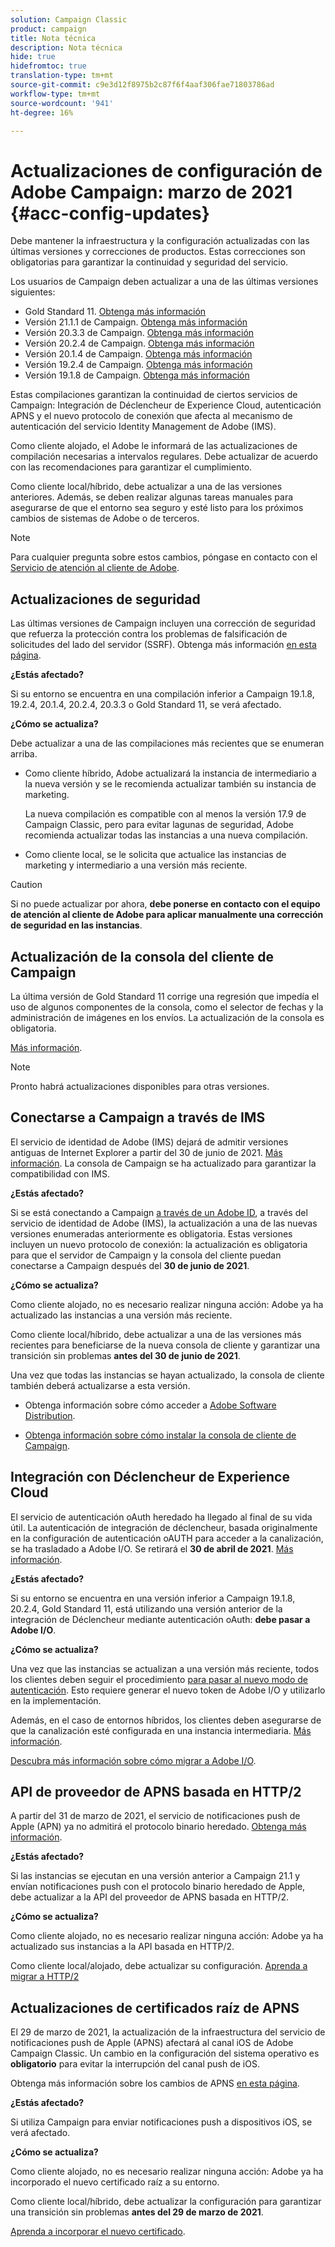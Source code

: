 ```yaml
---
solution: Campaign Classic
product: campaign
title: Nota técnica
description: Nota técnica
hide: true
hidefromtoc: true
translation-type: tm+mt
source-git-commit: c9e3d12f8975b2c87f6f4aaf306fae71803786ad
workflow-type: tm+mt
source-wordcount: '941'
ht-degree: 16%

---
```



# Actualizaciones de configuración de Adobe Campaign: marzo de 2021 {#acc-config-updates}

Debe mantener la infraestructura y la configuración actualizadas con las últimas versiones y correcciones de productos. Estas correcciones son obligatorias para garantizar la continuidad y seguridad del servicio.

Los usuarios de Campaign deben actualizar a una de las últimas versiones siguientes:

* Gold Standard 11. [Obtenga más información](../rn/using/gold-standard.md)
* Versión 21.1.1 de Campaign. [Obtenga más información](../rn/using/latest-release.md)
* Versión 20.3.3 de Campaign. [Obtenga más información](../rn/using/release--20-3.md)
* Versión 20.2.4 de Campaign. [Obtenga más información](../rn/using/release--20-2.md)
* Versión 20.1.4 de Campaign. [Obtenga más información](../rn/using/release--20-1.md)
* Versión 19.2.4 de Campaign. [Obtenga más información](../rn/using/release--19-2.md)
* Versión 19.1.8 de Campaign. [Obtenga más información](../rn/using/release--19-1.md)

Estas compilaciones garantizan la continuidad de ciertos servicios de Campaign: Integración de Déclencheur de Experience Cloud, autenticación APNS y el nuevo protocolo de conexión que afecta al mecanismo de autenticación del servicio Identity Management de Adobe (IMS).

Como cliente alojado, el Adobe le informará de las actualizaciones de compilación necesarias a intervalos regulares. Debe actualizar de acuerdo con las recomendaciones para garantizar el cumplimiento.

Como cliente local/híbrido, debe actualizar a una de las versiones anteriores. Además, se deben realizar algunas tareas manuales para asegurarse de que el entorno sea seguro y esté listo para los próximos cambios de sistemas de Adobe o de terceros.

>[!NOTE]
>
>Para cualquier pregunta sobre estos cambios, póngase en contacto con el [Servicio de atención al cliente de Adobe](https://helpx.adobe.com/es/enterprise/admin-guide.html/enterprise/using/support-for-experience-cloud.ug.html).

## Actualizaciones de seguridad

Las últimas versiones de Campaign incluyen una corrección de seguridad que refuerza la protección contra los problemas de falsificación de solicitudes del lado del servidor (SSRF). Obtenga más información [en esta página](https://helpx.adobe.com/security/products/campaign/apsb21-04.html).

**¿Estás afectado?**

Si su entorno se encuentra en una compilación inferior a Campaign 19.1.8, 19.2.4, 20.1.4, 20.2.4, 20.3.3 o Gold Standard 11, se verá afectado.

**¿Cómo se actualiza?**

Debe actualizar a una de las compilaciones más recientes que se enumeran arriba.

* Como cliente híbrido, Adobe actualizará la instancia de intermediario a la nueva versión y se le recomienda actualizar también su instancia de marketing.

   La nueva compilación es compatible con al menos la versión 17.9 de Campaign Classic, pero para evitar lagunas de seguridad, Adobe recomienda actualizar todas las instancias a una nueva compilación. 

* Como cliente local, se le solicita que actualice las instancias de marketing y intermediario a una versión más reciente.

>[!CAUTION]
>
>Si no puede actualizar por ahora, **debe ponerse en contacto con el equipo de atención al cliente de Adobe para aplicar manualmente una corrección de seguridad en las instancias**.


## Actualización de la consola del cliente de Campaign

La última versión de Gold Standard 11 corrige una regresión que impedía el uso de algunos componentes de la consola, como el selector de fechas y la administración de imágenes en los envíos. La actualización de la consola es obligatoria.

[Más información](../rn/using/gold-standard.md).


>[!NOTE]
>
>Pronto habrá actualizaciones disponibles para otras versiones.

## Conectarse a Campaign a través de IMS

El servicio de identidad de Adobe (IMS) dejará de admitir versiones antiguas de Internet Explorer a partir del 30 de junio de 2021. [Más información](https://helpx.adobe.com/x-productkb/global/update-operating-system-and-browser.html). La consola de Campaign se ha actualizado para garantizar la compatibilidad con IMS.

**¿Estás afectado?**

Si se está conectando a Campaign [a través de un Adobe ID](../integrations/using/about-adobe-id.md), a través del servicio de identidad de Adobe (IMS), la actualización a una de las nuevas versiones enumeradas anteriormente es obligatoria. Estas versiones incluyen un nuevo protocolo de conexión: la actualización es obligatoria para que el servidor de Campaign y la consola del cliente puedan conectarse a Campaign después del **30 de junio de 2021**.

**¿Cómo se actualiza?**

Como cliente alojado, no es necesario realizar ninguna acción: Adobe ya ha actualizado las instancias a una versión más reciente.

Como cliente local/híbrido, debe actualizar a una de las versiones más recientes para beneficiarse de la nueva consola de cliente y garantizar una transición sin problemas **antes del 30 de junio de 2021**.

Una vez que todas las instancias se hayan actualizado, la consola de cliente también deberá actualizarse a esta versión.

* Obtenga información sobre cómo acceder a [Adobe Software Distribution](https://experienceleague.adobe.com/docs/experience-cloud/software-distribution/home.html?lang=en).

* [Obtenga información sobre cómo instalar la consola de cliente de Campaign](../installation/using/installing-the-client-console.md).

## Integración con Déclencheur de Experience Cloud

El servicio de autenticación oAuth heredado ha llegado al final de su vida útil. La autenticación de integración de déclencheur, basada originalmente en la configuración de autenticación oAUTH para acceder a la canalización, se ha trasladado a Adobe I/O. Se retirará el **30 de abril de 2021**. [Más información](https://experienceleaguecommunities.adobe.com/t5/adobe-analytics-discussions/adobe-analytics-legacy-api-end-of-life-notice/td-p/385411).

**¿Estás afectado?**

Si su entorno se encuentra en una versión inferior a Campaign 19.1.8, 20.2.4, Gold Standard 11, está utilizando una versión anterior de la integración de Déclencheur mediante autenticación oAuth: **debe pasar a Adobe I/O**.

**¿Cómo se actualiza?**

Una vez que las instancias se actualizan a una versión más reciente, todos los clientes deben seguir el procedimiento [para pasar al nuevo modo de autenticación](../integrations/using/configuring-adobe-io.md). Esto requiere generar el nuevo token de Adobe I/O y utilizarlo en la implementación.  

Además, en el caso de entornos híbridos, los clientes deben asegurarse de que la canalización esté configurada en una instancia intermediaria. [Más información](../integrations/using/configuring-pipeline.md).

[Descubra más información sobre cómo migrar a Adobe I/O](../integrations/using/configuring-adobe-io.md).

## API de proveedor de APNS basada en HTTP/2

A partir del 31 de marzo de 2021, el servicio de notificaciones push de Apple (APN) ya no admitirá el protocolo binario heredado. [Obtenga más información](https://developer.apple.com/news/?id=c88acm2b).

**¿Estás afectado?**

Si las instancias se ejecutan en una versión anterior a Campaign 21.1 y envían notificaciones push con el protocolo binario heredado de Apple, debe actualizar a la API del proveedor de APNS basada en HTTP/2.

**¿Cómo se actualiza?**

Como cliente alojado, no es necesario realizar ninguna acción: Adobe ya ha actualizado sus instancias a la API basada en HTTP/2.

Como cliente local/alojado, debe actualizar su configuración. [Aprenda a migrar a HTTP/2](https://helpx.adobe.com/es/campaign/kb/migrate-to-apns-http2.html)

## Actualizaciones de certificados raíz de APNS

El 29 de marzo de 2021, la actualización de la infraestructura del servicio de notificaciones push de Apple (APNS) afectará al canal iOS de Adobe Campaign Classic. Un cambio en la configuración del sistema operativo es **obligatorio** para evitar la interrupción del canal push de iOS.

Obtenga más información sobre los cambios de APNS [en esta página](https://developer.apple.com/news/?id=7gx0a2lp).

**¿Estás afectado?**

Si utiliza Campaign para enviar notificaciones push a dispositivos iOS, se verá afectado.

**¿Cómo se actualiza?**

Como cliente alojado, no es necesario realizar ninguna acción: Adobe ya ha incorporado el nuevo certificado raíz a su entorno.

Como cliente local/híbrido, debe actualizar la configuración para garantizar una transición sin problemas **antes del 29 de marzo de 2021**.

[Aprenda a incorporar el nuevo certificado](ios-certificate-update.md).
